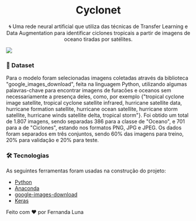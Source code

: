 <h1 align="center">Cyclonet</h1>
<p align="center">🌀 Uma rede neural artificial que utiliza das técnicas de Transfer Learning e Data Augmentation para identificar ciclones tropicais a partir de imagens de oceano tiradas por satélites.</p>

<img src="https://img.shields.io/badge/Python-v3.8.1-yellow" style="align:center;"/>

### 🎲 Dataset

<p>Para o modelo foram selecionadas imagens coletadas através da biblioteca "google_images_download", feita na linguagem Python, utilizando algumas palavras-chave para encontrar imagens de furacões e oceanos sem necessariamente a presença deles, como, por exemplo {"tropical cyclone image satellite, tropical cyclone satellite infrared, hurricane satellite data, hurricane formation satellite, hurricane ocean satellite, hurricane storm satellite, hurricane winds satellite delta, tropical storm"}. Foi obtido um total de 1.807 imagens, sendo separadas 386 para a classe de "Oceano", e 701 para a de "Ciclones", estando nos formatos PNG, JPG e JPEG. Os dados foram separados em três conjuntos, sendo 60% das imagens para treino, 20% para validação e 20% para teste. </p>

### 🛠 Tecnologias

As seguintes ferramentas foram usadas na construção do projeto:

- [Python](https://www.python.org/)
- [Anaconda](https://www.anaconda.com/)
- [google-images-download](https://github.com/hardikvasa/google-images-download)
- [Keras](https://keras.io/)

<footer>
<p>Feito com ❤️ por Fernanda Luna</p>
</footer>

